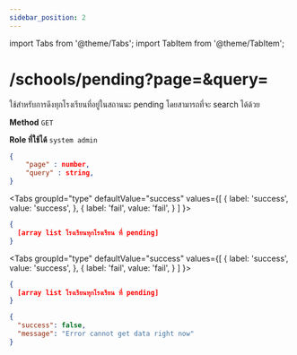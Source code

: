 ```yaml
---
sidebar_position: 2
---
```

import Tabs from '@theme/Tabs';
import TabItem from '@theme/TabItem';

# /schools/pending?page=&query=


ใช้สำหรับการดึงทุกโรงเรียนที่อยู่ในสถานนะ pending โดยสามารถที่จะ search ได้ด้วย

**Method** `GET`

**Role ที่ใช้ได้** `system admin`

```json title="query parameter"
{
    "page" : number,
    "query" : string,
}
```

<Tabs
  groupId="type"
  defaultValue="success"
  values={[
    { label: 'success', value: 'success', },
    { label: 'fail', value: 'fail', }
  ]
}>

<TabItem value="success">

```json title="Response"
{
  [array list โรงเรียนทุกโรงเรียน ที่ pending]
}
```
</TabItem>

<TabItem value="fail">

<Tabs
  groupId="type"
  defaultValue="success"
  values={[
    { label: 'success', value: 'success', },
    { label: 'fail', value: 'fail', }
  ]
}>

<TabItem value="success">

```json title="Response"
{
  [array list โรงเรียนทุกโรงเรียน ที่ pending]
}
```
</TabItem>

<TabItem value="fail">

```json title="Response"
{
  "success": false,
  "message": "Error cannot get data right now"
}
```
</TabItem>

</Tabs>